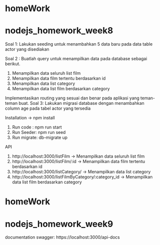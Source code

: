 # homeWork
# nodejs_homework_week8
Soal 1: Lakukan seeding untuk menambahkan 5 data baru pada data table actor yang
disediakan

Soal 2 : Buatlah query untuk menampilkan data pada database sebagai berikut.
1. Menampilkan data seluruh list film
2. Menampilkan data film tertentu berdasarkan id
3. Menampilkan data list category
4. Menampilkan data list film berdasarkan category

Implementasikan routing yang sesuai dan benar pada aplikasi yang teman-teman buat.
Soal 3: Lakukan migrasi database dengan menambahkan column age pada tabel actor yang
tersedia

Installation -> npm install

1. Run code : npm run start
2. Run Seeder: npm run seed
3. Run migrate: db-migrate up

API
1. http://localhost:3000/listFilm -> Menampilkan data seluruh list film
2. http://localhost:3000/listFilm/:id -> Menampilkan data film tertentu berdasarkan id
3. http://localhost:3000/listCategory/ -> Menampilkan data list category
4. http://localhost:3000/listFilmByCategory/:category_id -> Menampilkan data list film berdasarkan category

# homeWork
# nodejs_homework_week9

documentation swagger: https://localhost:3000/api-docs
